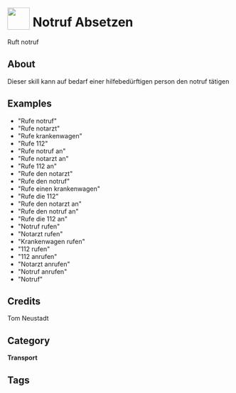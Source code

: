 # <img src="https://raw.githack.com/FortAwesome/Font-Awesome/master/svgs/solid/ambulance.svg" card_color="#D81159" width="50" height="50" style="vertical-align:bottom"/> Notruf Absetzen
Ruft notruf

## About
Dieser skill kann auf bedarf einer hilfebedürftigen person den notruf tätigen

## Examples
* "Rufe notruf"
* "Rufe notarzt"
* "Rufe krankenwagen"
* "Rufe 112"
* "Rufe notruf an"
* "Rufe notarzt an"
* "Rufe 112 an"
* "Rufe den notarzt"
* "Rufe den notruf"
* "Rufe einen krankenwagen"
* "Rufe die 112"
* "Rufe den notarzt an"
* "Rufe den notruf an"
* "Rufe die 112 an"
* "Notruf rufen"
* "Notarzt rufen"
* "Krankenwagen rufen"
* "112 rufen"
* "112 anrufen"
* "Notarzt anrufen"
* "Notruf anrufen"
* "Notruf"

## Credits
Tom Neustadt

## Category
**Transport**

## Tags

